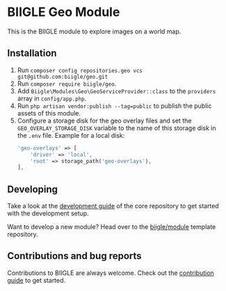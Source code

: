 # BIIGLE Geo Module

This is the BIIGLE module to explore images on a world map.

## Installation

1. Run `composer config repositories.geo vcs git@github.com:biigle/geo.git`
2. Run `composer require biigle/geo`.
3. Add `Biigle\Modules\Geo\GeoServiceProvider::class` to the `providers` array in `config/app.php`.
4. Run `php artisan vendor:publish --tag=public` to publish the public assets of this module.
5. Configure a storage disk for the geo overlay files and set the `GEO_OVERLAY_STORAGE_DISK` variable to the name of this storage disk in the `.env` file. Example for a local disk:
    ```php
    'geo-overlays' => [
        'driver' => 'local',
        'root' => storage_path('geo-overlays'),
    ],
    ```

## Developing

Take a look at the [development guide](https://github.com/biigle/core/blob/master/DEVELOPING.md) of the core repository to get started with the development setup.

Want to develop a new module? Head over to the [biigle/module](https://github.com/biigle/module) template repository.

## Contributions and bug reports

Contributions to BIIGLE are always welcome. Check out the [contribution guide](https://github.com/biigle/core/blob/master/CONTRIBUTING.md) to get started.
